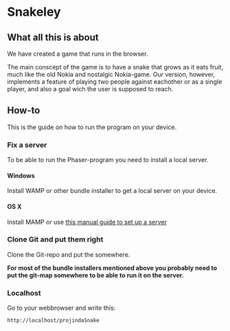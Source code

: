 # Snakeley

## What all this is about
We have created a game that runs in the browser.

The main conscept of the game is to have a snake that grows as it eats fruit, much like the old Nokia and nostalgic Nokia-game.
Our version, however, implements a feature of playing two people against eachother or as a single player, and also a goal wich the user is supposed to reach.

## How-to
This is the guide on how to run the program on your device.

### Fix a server
To be able to run the Phaser-program you need to install a local server.

#### Windows
Install WAMP or other bundle installer to get a local server on your device.
#### OS X
Install MAMP or use [this manual guide to set up a server](https://discussions.apple.com/docs/DOC-3083)

### Clone Git and put them right
Clone the Git-repo and put the somewhere.

**For most of the bundle installers mentioned above you probably need to put the git-map somewhere to be able to run it on the server.**

### Localhost
Go to your webbrowser and write this:

`http://localhost/projindaSnake`
